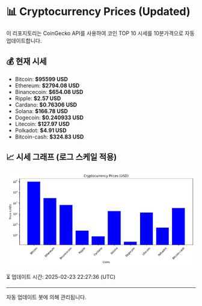 
# 📊 Cryptocurrency Prices (Updated)

이 리포지토리는 CoinGecko API를 사용하여 코인 TOP 10 시세를 10분가격으로 자동 업데이트합니다.

## 💰 현재 시세
- Bitcoin: **$95599 USD**
- Ethereum: **$2794.08 USD**
- Binancecoin: **$654.08 USD**
- Ripple: **$2.57 USD**
- Cardano: **$0.76306 USD**
- Solana: **$166.78 USD**
- Dogecoin: **$0.240933 USD**
- Litecoin: **$127.97 USD**
- Polkadot: **$4.91 USD**
- Bitcoin-cash: **$324.83 USD**

## 📈 시세 그래프 (로그 스케일 적용)
![Crypto Prices](crypto_prices.png)

⏳ 업데이트 시간: 2025-02-23 22:27:36 (UTC)

---
자동 업데이트 봇에 의해 관리됩니다.
